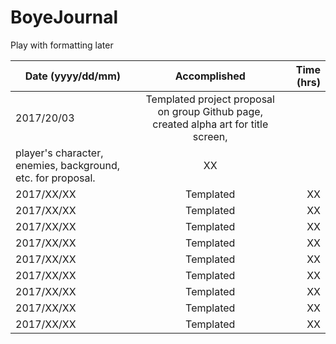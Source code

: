 # BoyeJournal

Play with formatting later

| Date (yyyy/dd/mm)        | Accomplished           | Time (hrs) |
| ------------- |:-------------:| -----:|
| 2017/20/03      | Templated project proposal on group Github page, created alpha art for title screen, 
player's character, enemies, background, etc. for proposal. | XX |
| 2017/XX/XX      | Templated  | XX |
| 2017/XX/XX      | Templated  | XX |
| 2017/XX/XX      | Templated  | XX |
| 2017/XX/XX      | Templated  | XX |
| 2017/XX/XX      | Templated  | XX |
| 2017/XX/XX      | Templated  | XX |
| 2017/XX/XX      | Templated  | XX |
| 2017/XX/XX      | Templated  | XX |
| 2017/XX/XX      | Templated  | XX |
